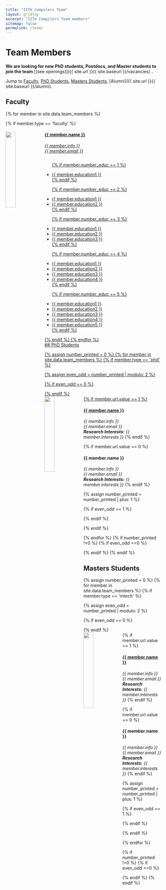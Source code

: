 ```yaml
---
title: "IITH Compilers Team"
layout: gridlay
excerpt: "IITH Compilers Team members"
sitemap: false
permalink: /team/
---
```


# Team Members

 **We are  looking for new PhD students, Postdocs, and Master students to join the team** [(see openings)]({{ site.url }}{{ site.baseurl }}/vacancies) **.**


Jump to [Faculty](#faculty), [PhD Students](#phd-students), [Masters Students](#masters-students), [Alumni]({{ site.url }}{{ site.baseurl }}/alumni).

## Faculty
{% for member in site.data.team_members %}

{% if member.type == 'faculty' %}
<div class="row">
<div class="col-sm-12 clearfix">
  <img src="{{ site.url }}{{ site.baseurl }}/images/teampic/{{ member.photo }}" class="img-responsive" object-fit="scale-down" width="25%" height="auto" style="float: left" />
  <h4><a href="{{ member.url }}" target="_blank">{{ member.name }}</h4>

  <p class="right">

  <i>{{ member.info }}<br>{{ member.email }}</i>
  <ul style="overflow: hidden">
  
  {% if member.number_educ == 1 %}
  <li> {{ member.education1 }} </li>
  {% endif %}
  
  {% if member.number_educ == 2 %}
  <li> {{ member.education1 }} </li>
  <li> {{ member.education2 }} </li>
  {% endif %}
  
  {% if member.number_educ == 3 %}
  <li> {{ member.education1 }} </li>
  <li> {{ member.education2 }} </li>
  <li> {{ member.education3 }} </li>
  {% endif %}
  
  {% if member.number_educ == 4 %}
  <li> {{ member.education1 }} </li>
  <li> {{ member.education2 }} </li>
  <li> {{ member.education3 }} </li>
  <li> {{ member.education4 }} </li>
  {% endif %}
 
  {% if member.number_educ == 5 %}
  <li> {{ member.education1 }} </li>
  <li> {{ member.education2 }} </li>
  <li> {{ member.education3 }} </li>
  <li> {{ member.education4 }} </li>
  <li> {{ member.education5 }} </li>
  {% endif %}
  
  </ul>

</p>
</div>
</div>
{% endif %}
{% endfor %}

<br/>
## PhD Students

{% assign number_printed = 0 %}
{% for member in site.data.team_members %}
{% if member.type == 'phd' %}

{% assign even_odd = number_printed | modulo: 2 %}

{% if even_odd == 0 %}
<div class="row">
{% endif %}

<div class="col-sm-6 clearfix">
  <img src="{{ site.url }}{{ site.baseurl }}/images/teampic/{{ member.photo }}" class="img-responsive" object-fit="scale-down" width="25%" height="auto" style="float: left">
  {% if member.url.value == 1 %}
  <h4><a href="{{ member.url.link }}" target="_blank">{{ member.name }}</a></h4>
  <p class="right">
  <i>{{ member.info }}<br>{{ member.email }}<br><b>Research Interests:</b> {{ member.interests }}</i>
  {% endif %}

  {% if member.url.value == 0 %}
  <h4>{{ member.name }}</h4>
  <i>{{ member.info }}<br>{{ member.email }}<br><b>Research Interests:</b> {{ member.interests }}</i>
  {% endif %}
</p>
</div>

{% assign number_printed = number_printed | plus: 1 %}

{% if even_odd == 1 %}
</div>
{% endif %}

{% endif %}

{% endfor %}
{% if  number_printed !=0  %}
{% if  even_odd ==0  %}
</div>
{% endif %}
{% endif %}

<br/>

## Masters Students
{% assign number_printed = 0 %}
{% for member in site.data.team_members %}
{% if member.type == 'mtech' %}

{% assign even_odd = number_printed | modulo: 2 %}

{% if even_odd == 0 %}
<div class="row">
{% endif %}

<div class="col-sm-6 clearfix">
  <img src="{{ site.url }}{{ site.baseurl }}/images/teampic/{{ member.photo }}" class="img-responsive" object-fit="scale-down" width="25%" height="auto" style="float: left">
  {% if member.url.value == 1 %}
  <h4><a href="{{ member.url.link }}" target="_blank">{{ member.name }}</a></h4>
  <p class="right">
  <i>{{ member.info }}<br>{{ member.email }}<br><b>Research Interests:</b> {{ member.interests }}</i>
  {% endif %}

  {% if member.url.value == 0 %}
  <h4>{{ member.name }}</h4>
  <i>{{ member.info }}<br>{{ member.email }}<br><b>Research Interests:</b> {{ member.interests }}</i>
  {% endif %}
</p>
</div>

{% assign number_printed = number_printed | plus: 1 %}

{% if even_odd == 1 %}
</div>
{% endif %}

{% endif %}

{% endfor %}

{% if  number_printed !=0  %}
{% if  even_odd ==0  %}
</div>
{% endif %}
{% endif %}

<!--
## Alumni
{% assign number_printed = 0 %}
{% for member in site.data.team_members %}

{% assign even_odd = number_printed | modulo: 2 %}

{% if even_odd == 0 %}
<div class="col">
{% endif %}

{% if member.type == 'alum' %}
<div class="col-md-4">
  <h4>{{ member.name }}</h4>
  <i>{{ member.info }}</i>
  <i>{{ member.affiliation }}</i>
</div>
{% endif %}

{% assign number_printed = number_printed | plus: 1 %}

{% if even_odd == 1 %}
</div>
{% endif %}

{% endfor %}

{% assign even_odd = number_printed | modulo: 2 %}
{% if even_odd == 1 %}
</div>
{% endif %}
-->

<br/>






